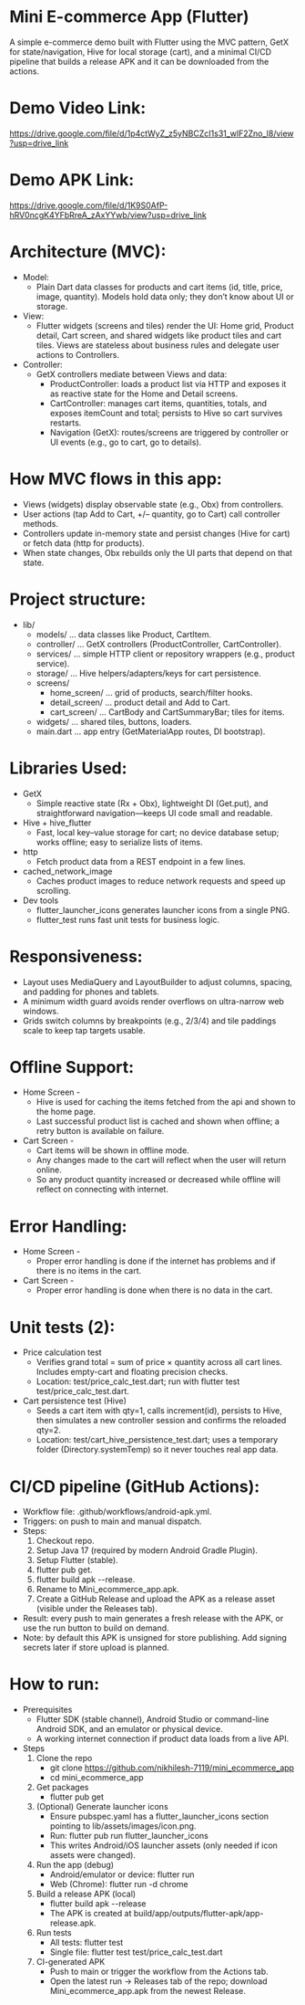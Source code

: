 # Mini E-commerce App (Flutter) 
A simple e-commerce demo built with Flutter using the MVC pattern, GetX for state/navigation, Hive for local storage (cart), and a minimal CI/CD pipeline that builds a release APK and it can be downloaded from the actions.

# Demo Video Link:
<https://drive.google.com/file/d/1p4ctWyZ_z5yNBCZcI1s31_wlF2Zno_l8/view?usp=drive_link>

# Demo APK Link:
<https://drive.google.com/file/d/1K9S0AfP-hRV0ncgK4YFbRreA_zAxYYwb/view?usp=drive_link>


# Architecture (MVC):
* Model:
  * Plain Dart data classes for products and cart items (id, title, price, image, quantity). Models hold data only; they don’t know about UI or storage.
* View:
  * Flutter widgets (screens and tiles) render the UI: Home grid, Product detail, Cart screen, and shared widgets like product tiles and cart tiles. Views are stateless about business rules and delegate user actions to Controllers.
* Controller:
  * GetX controllers mediate between Views and data:
    * ProductController: loads a product list via HTTP and exposes it as reactive state for the Home and Detail screens.
    * CartController: manages cart items, quantities, totals, and exposes itemCount and total; persists to Hive so cart survives restarts.
    * Navigation (GetX): routes/screens are triggered by controller or UI events (e.g., go to cart, go to details).

# How MVC flows in this app:
* Views (widgets) display observable state (e.g., Obx) from controllers.
* User actions (tap Add to Cart, +/– quantity, go to Cart) call controller methods.
* Controllers update in-memory state and persist changes (Hive for cart) or fetch data (http for products).
* When state changes, Obx rebuilds only the UI parts that depend on that state.

# Project structure:
* lib/
  * models/ … data classes like Product, CartItem.
  * controller/ … GetX controllers (ProductController, CartController).
  * services/ … simple HTTP client or repository wrappers (e.g., product service).
  * storage/ … Hive helpers/adapters/keys for cart persistence.
  * screens/
    * home_screen/ … grid of products, search/filter hooks.
    * detail_screen/ … product detail and Add to Cart.
    * cart_screen/ … CartBody and CartSummaryBar; tiles for items.
  * widgets/ … shared tiles, buttons, loaders.
  * main.dart … app entry (GetMaterialApp routes, DI bootstrap).

# Libraries Used:
* GetX
  * Simple reactive state (Rx + Obx), lightweight DI (Get.put), and straightforward navigation—keeps UI code small and readable.
* Hive + hive_flutter
  * Fast, local key–value storage for cart; no device database setup; works offline; easy to serialize lists of items.
* http
  * Fetch product data from a REST endpoint in a few lines.
* cached_network_image
  * Caches product images to reduce network requests and speed up scrolling.
* Dev tools
  * flutter_launcher_icons generates launcher icons from a single PNG.
  * flutter_test runs fast unit tests for business logic.

# Responsiveness:
* Layout uses MediaQuery and LayoutBuilder to adjust columns, spacing, and padding for phones and tablets.
* A minimum width guard avoids render overflows on ultra-narrow web windows.
* Grids switch columns by breakpoints (e.g., 2/3/4) and tile paddings scale to keep tap targets usable.

# Offline Support:
* Home Screen -
  * Hive is used for caching the items fetched from the api and shown to the home page.
  * Last successful product list is cached and shown when offline; a retry button is available on failure.
* Cart Screen -
  * Cart items will be shown in offline mode.
  * Any changes made to the cart  will reflect when the user will return online.
  * So any product quantity increased or decreased while offline will reflect on connecting with internet.
 
# Error Handling:
* Home Screen -
  * Proper error handling is done if the internet has problems and if there is no items in the cart.
* Cart Screen -
  * Proper error handling is done when there is no data in the cart.



# Unit tests (2):
* Price calculation test
  * Verifies grand total = sum of price × quantity across all cart lines. Includes empty-cart and floating precision checks.
  * Location: test/price_calc_test.dart; run with flutter test test/price_calc_test.dart.
* Cart persistence test (Hive)
  * Seeds a cart item with qty=1, calls increment(id), persists to Hive, then simulates a new controller session and confirms the reloaded qty=2.
  * Location: test/cart_hive_persistence_test.dart; uses a temporary folder (Directory.systemTemp) so it never touches real app data.

# CI/CD pipeline (GitHub Actions):
* Workflow file: .github/workflows/android-apk.yml.
* Triggers: on push to main and manual dispatch.
* Steps:
  1. Checkout repo.
  2. Setup Java 17 (required by modern Android Gradle Plugin).
  3. Setup Flutter (stable).
  4. flutter pub get.
  5. flutter build apk --release.
  6. Rename to Mini_ecommerce_app.apk.
  7. Create a GitHub Release and upload the APK as a release asset (visible under the Releases tab).
* Result: every push to main generates a fresh release with the APK, or use the run button to build on demand.
* Note: by default this APK is unsigned for store publishing. Add signing secrets later if store upload is planned.


# How to run:
* Prerequisites
  * Flutter SDK (stable channel), Android Studio or command-line Android SDK, and an emulator or physical device.
  * A working internet connection if product data loads from a live API.
* Steps
  1. Clone the repo
     * git clone <https://github.com/nikhilesh-7119/mini_ecommerce_app>
     * cd mini_ecommerce_app
  3. Get packages
     * flutter pub get
  4. (Optional) Generate launcher icons
     * Ensure pubspec.yaml has a flutter_launcher_icons section pointing to lib/assets/images/icon.png.
     * Run: flutter pub run flutter_launcher_icons
     * This writes Android/iOS launcher assets (only needed if icon assets were changed).
  5. Run the app (debug)
     * Android/emulator or device: flutter run
     * Web (Chrome): flutter run -d chrome
  6. Build a release APK (local)
     * flutter build apk --release
     * The APK is created at build/app/outputs/flutter-apk/app-release.apk.
  7. Run tests
     * All tests: flutter test
     * Single file: flutter test test/price_calc_test.dart
  8. CI-generated APK
     * Push to main or trigger the workflow from the Actions tab.
     * Open the latest run → Releases tab of the repo; download Mini_ecommerce_app.apk from the newest Release.
 


